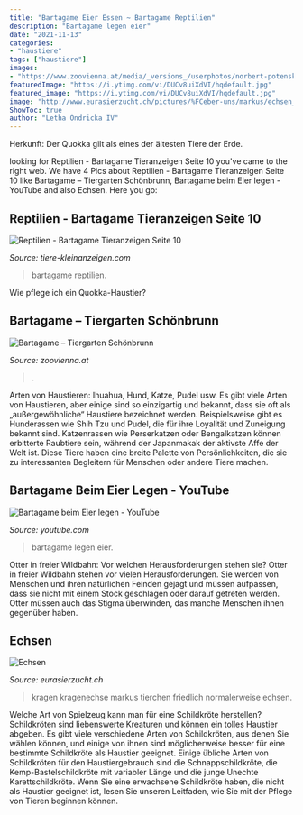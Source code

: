 ```yaml
---
title: "Bartagame Eier Essen ~ Bartagame Reptilien"
description: "Bartagame legen eier"
date: "2021-11-13"
categories:
- "haustiere"
tags: ["haustiere"]
images:
- "https://www.zoovienna.at/media/_versions_/userphotos/norbert-potensky/2021-07/foto_22_jj_animal_detail_935.jpg"
featuredImage: "https://i.ytimg.com/vi/DUCv8uiXdVI/hqdefault.jpg"
featured_image: "https://i.ytimg.com/vi/DUCv8uiXdVI/hqdefault.jpg"
image: "http://www.eurasierzucht.ch/pictures/%FCeber-uns/markus/echsen_1.jpg"
ShowToc: true
author: "Letha Ondricka IV"
---
```



Herkunft: Der Quokka gilt als eines der ältesten Tiere der Erde.

	

		
looking for Reptilien - Bartagame Tieranzeigen Seite 10 you've came to the right web. We have 4 Pics about Reptilien - Bartagame Tieranzeigen Seite 10 like Bartagame – Tiergarten Schönbrunn, Bartagame beim Eier legen - YouTube and also Echsen. Here you go:
		
    
## Reptilien - Bartagame Tieranzeigen Seite 10

<img loading=lazy src="https://tiere-kleinanzeigen.com/export/5ea41ca59f1939170fd5e940c0d88.jpg" onerror="this.onerror=null;this.src='https://tse1.mm.bing.net/th?id=OIP.ROBTpecdirdjmj8CxUuqBAHaFj&amp;pid=15.1';" alt="Reptilien - Bartagame Tieranzeigen Seite 10">

_Source: tiere-kleinanzeigen.com_

>bartagame reptilien. 

	

Wie pflege ich ein Quokka-Haustier?

    
## Bartagame – Tiergarten Schönbrunn

<img loading=lazy src="https://www.zoovienna.at/media/_versions_/userphotos/norbert-potensky/2021-07/foto_22_jj_animal_detail_935.jpg" onerror="this.onerror=null;this.src='https://tse3.mm.bing.net/th?id=OIP.Me__86J6LX-iNbpc0U20lwHaE8&amp;pid=15.1';" alt="Bartagame – Tiergarten Schönbrunn">

_Source: zoovienna.at_

>. 

	

Arten von Haustieren: Ihuahua, Hund, Katze, Pudel usw.
Es gibt viele Arten von Haustieren, aber einige sind so einzigartig und bekannt, dass sie oft als „außergewöhnliche“ Haustiere bezeichnet werden. Beispielsweise gibt es Hunderassen wie Shih Tzu und Pudel, die für ihre Loyalität und Zuneigung bekannt sind. Katzenrassen wie Perserkatzen oder Bengalkatzen können erbitterte Raubtiere sein, während der Japanmakak der aktivste Affe der Welt ist. Diese Tiere haben eine breite Palette von Persönlichkeiten, die sie zu interessanten Begleitern für Menschen oder andere Tiere machen.

    
## Bartagame Beim Eier Legen - YouTube

<img loading=lazy src="https://i.ytimg.com/vi/DUCv8uiXdVI/hqdefault.jpg" onerror="this.onerror=null;this.src='https://tse2.mm.bing.net/th?id=OIP.0YaqliA5oa-gdLCevLQjiQHaFj&amp;pid=15.1';" alt="Bartagame beim Eier legen - YouTube">

_Source: youtube.com_

>bartagame legen eier. 

	

Otter in freier Wildbahn: Vor welchen Herausforderungen stehen sie?
Otter in freier Wildbahn stehen vor vielen Herausforderungen. Sie werden von Menschen und ihren natürlichen Feinden gejagt und müssen aufpassen, dass sie nicht mit einem Stock geschlagen oder darauf getreten werden. Otter müssen auch das Stigma überwinden, das manche Menschen ihnen gegenüber haben.

    
## Echsen

<img loading=lazy src="http://www.eurasierzucht.ch/pictures/%FCeber-uns/markus/echsen_1.jpg" onerror="this.onerror=null;this.src='https://tse3.mm.bing.net/th?id=OIP.TW8tzqhZ6A6gkbhqTRg2-QAAAA&amp;pid=15.1';" alt="Echsen">

_Source: eurasierzucht.ch_

>kragen kragenechse markus tierchen friedlich normalerweise echsen. 

	

Welche Art von Spielzeug kann man für eine Schildkröte herstellen?
Schildkröten sind liebenswerte Kreaturen und können ein tolles Haustier abgeben. Es gibt viele verschiedene Arten von Schildkröten, aus denen Sie wählen können, und einige von ihnen sind möglicherweise besser für eine bestimmte Schildkröte als Haustier geeignet. Einige übliche Arten von Schildkröten für den Haustiergebrauch sind die Schnappschildkröte, die Kemp-Bastelschildkröte mit variabler Länge und die junge Unechte Karettschildkröte. Wenn Sie eine erwachsene Schildkröte haben, die nicht als Haustier geeignet ist, lesen Sie unseren Leitfaden, wie Sie mit der Pflege von Tieren beginnen können.

